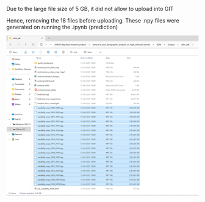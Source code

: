 Due to the large file size of 5 GB, it did not allow to upload into GIT

Hence, removing the 18 files before uploading. These .npy files were generated on running the .ipynb (prediction)

![alt text](image-1.png)